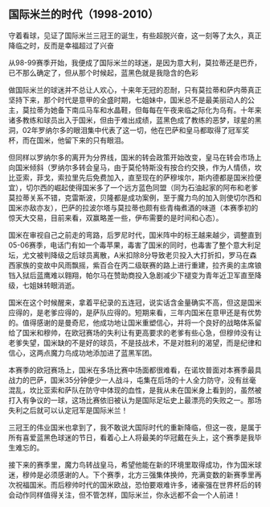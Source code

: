 ## 国际米兰的时代（1998-2010） ##

守着看球，见证了国际米兰三冠王的诞生，有些超脱兴奋，这一刻等了太久，真正降临之时，反而是幸福超过了兴奋

从98-99赛季开始，我便成了国际米兰的球迷，是因为意大利，莫拉蒂还是巴乔，已不那么确定了，但从那个时候起，蓝黑色就是我隐含的色彩

做国际米兰的球迷并不总让人欢心，十来年无冠的忍耐，只有莫拉蒂和萨内蒂真正坚持下来，那个时代是意甲的全盛时期，七姐妹中，国米总不是最美丽动人的公主，莫拉蒂为她备下南瓜马车和水晶鞋，但每每在午夜来临之际化为乌有。十年来诸多教练和球员出入于国米，但由于难出成绩，蓝黑色成了教练的恶梦，球星的黑洞，02年罗纳尔多的眼泪集中代表了这一切，他在巴萨和皇马都取得了冠军奖杯，而在国米，他留下来的只有眼泪。

但同样以罗纳尔多的离开为分界线，国米的转会政策开始改变，皇马在转会市场上向国米倾斜（罗纳尔多转会皇马，由于莫伦特斯没有按合约交换，作为人情债，坎比亚索，菲戈，索拉里先后免费加入，直至现在的萨穆埃尔，斯内德都是国米捡便宜），切尔西的崛起使得国米多了一个远方蓝色同盟（同为石油起家的阿布和老爹莫拉蒂关系不错，克雷斯波，贝隆都是成功案例，至于魔力鸟的加入则使切尔西和国米亦敌亦友），巴萨的拉波尔塔与莫拉蒂也颇有些青梅煮酒的味道（本赛季初的惊天大交易，目前来看，双赢略差一些，伊布需要的是时间和心态）。

国米在审视自己之前走的弯路，后罗尼时代，国米阵中的标王越来越少，调整直到05-06赛季，电话门有如一个毒苹果，毒害了国米的同时，也毒害了整个意大利足坛，尤文被判降级之后球员离散，A米扣除8分导致老贝投入大打折扣，罗马在森西家族的变故中风雨飘摇，紫百合在丙二级联赛的路上进行重建，拉齐奥的主席锒铛入狱后蓝鹰难以翱翔，帕尔马在赞助商投入急剧减少下褪变为青年近卫军直至降级，七姐妹转眼消逝。

国米在这个时候醒来，拿着平纪录的五连冠，说实话含金量确实不高，但这是国米应得的，是老爹应得的，是萨队应得的。短期来看，三年内国米在意甲还是有优势的。值得感谢的是曼奇尼，他成功地让国米重塑信心，并将一个良好的战略体系留给了国米和穆帅，在欧冠赛场的失利让有更高要求的老爹有些心急，但穆帅没有让老爹失望，国米缺的不是好的球员，不是技战术，不是对胜利的渴望，而是纪律和信心，这两点魔力鸟成功地添加进了蓝黑军团。

本赛季的欧冠赛场上，国米在多场比赛中场面都很难看，在诺坎普面对本赛季最具战力的巴萨，国米35分钟便少一人战斗，屯集在后场的十人全力防守，没有丝毫混乱，坎比亚索和萨队在防守中体现的血性，是我从未在国米身上看到的，虽然被打入有争议的一球，这场比赛依旧被认为是国际足坛史上最漂亮的失败之一。那场失利之后就可以认定冠军是国际米兰！

三冠王的伟业国米也拿到了，我不敢说大国际时代的重新降临，但这一夜，是属于所有喜爱蓝黑色球迷的节日，看着心上人将最美的华冠戴在头上，这个赛季是我毕生难忘的。

接下来的赛季里，魔力鸟转战皇马，希望他能在新的环境里取得成功，作为国米球迷，穆帅是必须感谢的人。下个赛季，北方三强集体换帅，充满变数的新赛季里再次祝福国米。而后穆帅时代的国米欧战，恐怕要艰难许多，诸豪强在世界杯后的转会动作同样值得关注，但不管怎样，国际米兰，你永远都不会一个人前进！